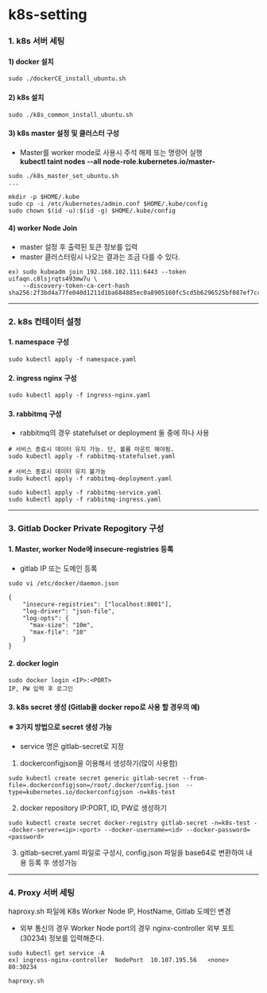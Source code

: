 # k8s-setting



### 1. k8s 서버 세팅

#### 1) docker 설치
```
sudo ./dockerCE_install_ubuntu.sh
```
#### 2) k8s 설치
```
sudo ./k8s_common_install_ubuntu.sh
```
#### 3) k8s master 설정 및 클러스터 구성
- Master를 worker mode로 사용시 주석 해제 또는 명령어 실행\
**kubectl taint nodes --all node-role.kubernetes.io/master-**
```
sudo ./k8s_master_set_ubuntu.sh
...

mkdir -p $HOME/.kube
sudo cp -i /etc/kubernetes/admin.conf $HOME/.kube/config
sudo chown $(id -u):$(id -g) $HOME/.kube/config
```
#### 4) worker Node Join
- master 설정 후 출력된 토큰 정보를 입력
- master 클러스터링시 나오는 결과는 조금 다를 수 있다.
```
ex) sudo kubeadm join 192.168.102.111:6443 --token uifaqn.c8lsjrqts493mw7u \
    --discovery-token-ca-cert-hash sha256:2f3bd4a77fe040d1211d1ba684885ec0a8905160fc5cd5b6296525bf087ef7cc
```

---------------------------------------
### 2. k8s 컨테이터 설정
#### 1. namespace 구성
```
sudo kubectl apply -f namespace.yaml
```
#### 2. ingress nginx 구성
```
sudo kubectl apply -f ingress-nginx.yaml
```
#### 3. rabbitmq 구성
- rabbitmq의 경우 statefulset or deployment 둘 중에 하나 사용
```
# 서비스 종료시 데이터 유지 가능. 단, 볼륨 마운트 해야됨.
sudo kubectl apply -f rabbitmq-statefulset.yaml

# 서비스 종료시 데이터 유지 불가능
sudo kubectl apply -f rabbitmq-deployment.yaml

sudo kubectl apply -f rabbitmq-service.yaml
sudo kubectl apply -f rabbitmq-ingress.yaml
```

---------------------------------------
### 3. Gitlab Docker Private Repogitory 구성
#### 1. Master, worker Node에 insecure-registries 등록
- gitlab IP 또는 도메인 등록
```
sudo vi /etc/docker/daemon.json

{
    "insecure-registries": ["localhost:8001"],
    "log-driver": "json-file",
    "log-opts": {
      "max-size": "10m",
      "max-file": "10"
    }
}
```
#### 2. docker login
```
sudo docker login <IP>:<PORT>
IP, PW 입력 후 로그인
```
#### 3. k8s secret 생성 (Gitlab을 docker repo로 사용 할 경우의 예)
#### ※ 3가지 방법으로 secret 생성 가능
- service 명은 gitlab-secret로 지정
1. dockerconfigjson을 이용해서 생성하기(많이 사용함)
```
sudo kubectl create secret generic gitlab-secret --from-file=.dockerconfigjson=/root/.docker/config.json  --type=kubernetes.io/dockerconfigjson -n=k8s-test
```
2. docker repository IP:PORT, ID, PW로 생성하기
```
sudo kubectl create secret docker-registry gitlab-secret -n=k8s-test --docker-server=<ip>:<port> --docker-username=<id> --docker-password=<password>
```
3. gitlab-secret.yaml 파일로 구성시, config.json 파일을 base64로 변환하여 내용 등록 후 생성가능

---------------------------------------
### 4. Proxy 서버 세팅
haproxy.sh 파일에 K8s Worker Node IP, HostName, Gitlab 도메인 변경
- 외부 통신의 경우 Worker Node port의 경우 nginx-controller 외부 포트(30234) 정보를 입력해준다.
```
sudo kubectl get service -A
ex) ingress-nginx-controller  NodePort  10.107.195.56   <none>    80:30234
```
```
haproxy.sh
```
